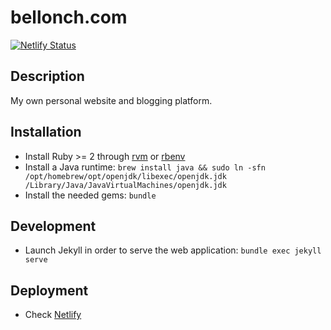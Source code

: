 # bellonch.com

[![Netlify Status](https://api.netlify.com/api/v1/badges/29ac7124-aea8-496a-8bf6-b9ce663c9f89/deploy-status)](https://app.netlify.com/sites/ecstatic-colden-708cf2/deploys)

## Description

My own personal website and blogging platform.

## Installation

* Install Ruby >= 2 through [rvm](https://rvm.io/) or [rbenv](http://rbenv.org/)
* Install a Java runtime: `brew install java && sudo ln -sfn /opt/homebrew/opt/openjdk/libexec/openjdk.jdk /Library/Java/JavaVirtualMachines/openjdk.jdk`
* Install the needed gems: `bundle`

## Development

* Launch Jekyll in order to serve the web application: `bundle exec jekyll serve`

## Deployment

* Check [Netlify](netlify.com)
